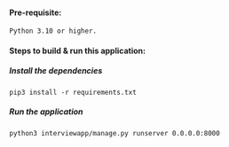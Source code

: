 #### Pre-requisite:
    Python 3.10 or higher.

#### Steps to build & run this application:
  ##### Install the dependencies
    pip3 install -r requirements.txt
  ##### Run the application
    python3 interviewapp/manage.py runserver 0.0.0.0:8000

